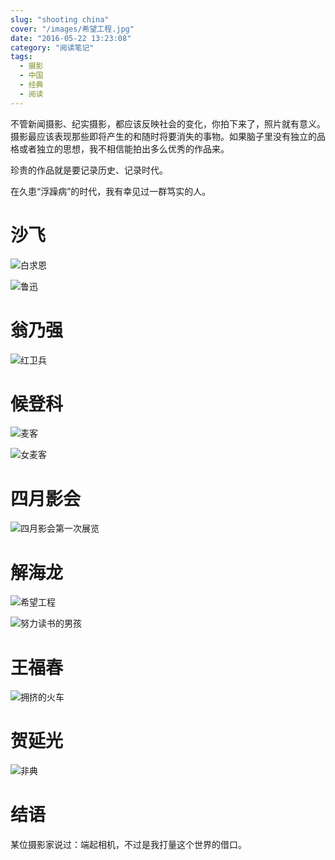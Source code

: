 ```yaml
---
slug: "shooting china"
cover: "/images/希望工程.jpg"
date: "2016-05-22 13:23:08"
category: "阅读笔记"
tags:
  - 摄影
  - 中国
  - 经典
  - 阅读
---
```


不管新闻摄影、纪实摄影，都应该反映社会的变化，你拍下来了，照片就有意义。摄影最应该表现那些即将产生的和随时将要消失的事物。如果脑子里没有独立的品格或者独立的思想，我不相信能拍出多么优秀的作品来。

珍贵的作品就是要记录历史、记录时代。

在久患“浮躁病”的时代，我有幸见过一群笃实的人。

# 沙飞

![白求恩](/images/baiqiuen.jpg)

![鲁迅](/images/luxun.jpeg)

# 翁乃强

![红卫兵](/images/hongweibing.jpg)

# 候登科

![麦客](/images/maike.jpg)

![女麦客](/images/nvmaike.jpeg)

# 四月影会

![四月影会第一次展览](/images/siyueyinghui.jpg)

# 解海龙

![希望工程](/images/希望工程.jpg)

![努力读书的男孩](/images/努力读书的男孩.jpg)

# 王福春

![拥挤的火车](/images/拥挤的火车.jpg)

# 贺延光

![非典](/images/非典.jpg)

# 结语

某位摄影家说过：端起相机，不过是我打量这个世界的借口。
